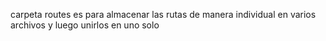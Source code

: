carpeta routes es para almacenar las rutas de manera individual en varios archivos y luego unirlos en uno solo
